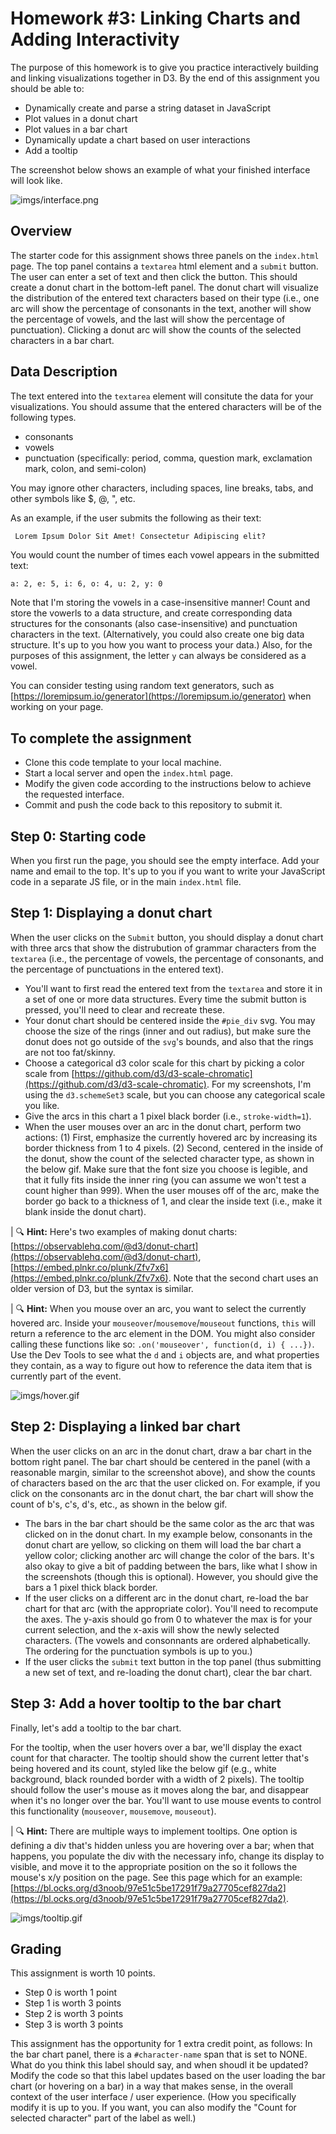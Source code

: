 # Homework #3: Linking Charts and Adding Interactivity

The purpose of this homework is to give you practice interactively building and linking visualizations together in D3. By the end of this assignment you should be able to:

- Dynamically create and parse a string dataset in JavaScript
- Plot values in a donut chart
- Plot values in a bar chart
- Dynamically update a chart based on user interactions
- Add a tooltip

The screenshot below shows an example of what your finished interface will look like.

![imgs/interface.png](imgs/interface.png)

## Overview

The starter code for this assignment shows three panels on the `index.html` page. The top panel contains a `textarea` html element and a `submit` button. The user can enter a set of text and then click the button. This should create a donut chart in the bottom-left panel. The donut chart will visualize the distribution of the entered text characters based on their type (i.e., one arc will show the percentage of consonants in the text, another will show the percentage of vowels, and the last will show the percentage of punctuation). Clicking a donut arc will show the counts of the selected characters in a bar chart.

## Data Description

The text entered into the `textarea` element will consitute the data for your visualizations. You should assume that the entered characters will be of the following types. 
- consonants
- vowels
- punctuation (specifically: period, comma, question mark, exclamation mark, colon, and semi-colon)

You may ignore other characters, including spaces, line breaks, tabs, and other symbols like $, @, ", etc.

As an example, if the user submits the following as their text:

```html
 Lorem Ipsum Dolor Sit Amet! Consectetur Adipiscing elit?
```

You would count the number of times each vowel appears in the submitted text:

```
a: 2, e: 5, i: 6, o: 4, u: 2, y: 0
 ```

Note that I'm storing the vowels in a case-insensitive manner! Count and store the vowerls to a data structure, and create corresponding data structures for the consonants (also case-insensitive) and punctuation characters in the text. (Alternatively, you could also create one big data structure. It's up to you how you want to process your data.) Also, for the purposes of this assignment, the letter `y` can always be considered as a vowel.

You can consider testing using random text generators, such as [https://loremipsum.io/generator](https://loremipsum.io/generator) when working on your page. 

## To complete the assignment

- Clone this code template to your local machine.
- Start a local server and open the `index.html` page.
- Modify the given code according to the instructions below to achieve the requested interface.
- Commit and push the code back to this repository to submit it.

## Step 0: Starting code

When you first run the page, you should see the empty interface. Add your name and email to the top. It's up to you if you want to write your JavaScript code in a separate JS file, or in the main `index.html` file.

## Step 1: Displaying a donut chart

When the user clicks on the `Submit` button, you should display a donut chart with three arcs that show the distrubution of grammar characters from the `textarea` (i.e., the percentage of vowels, the percentage of consonants, and the percentage of punctuations in the entered text).

- You'll want to first read the entered text from the `textarea` and store it in a set of one or more data structures. Every time the submit button is pressed, you'll need to clear and recreate these.
- Your donut chart should be centered inside the `#pie_div` svg. You may choose the size of the rings (inner and out radius), but make sure the donut does not go outside of the `svg`'s bounds, and also that the rings are not too fat/skinny.
- Choose a categorical d3 color scale for this chart by picking a color scale from [https://github.com/d3/d3-scale-chromatic](https://github.com/d3/d3-scale-chromatic). For my screenshots, I'm using the `d3.schemeSet3` scale, but you can choose any categorical scale you like.
- Give the arcs in this chart a 1 pixel black border (i.e., `stroke-width=1`).
- When the user mouses over an arc in the donut chart, perform two actions: (1) First, emphasize the currently hovered arc by increasing its border thickness from 1 to 4 pixels. (2) Second, centered in the inside of the donut, show the count of the selected character type, as shown in the below gif. Make sure that the font size you choose is legible, and that it fully fits inside the inner ring (you can assume we won't test a count higher than 999). When the user mouses off of the arc, make the border go back to a thickness of 1, and clear the inside text (i.e., make it blank inside the donut chart).

| 🔍 **Hint:** Here's two examples of making donut charts: [https://observablehq.com/@d3/donut-chart](https://observablehq.com/@d3/donut-chart), [https://embed.plnkr.co/plunk/Zfv7x6](https://embed.plnkr.co/plunk/Zfv7x6). Note that the second chart uses an older version of D3, but the syntax is similar.

| 🔍 **Hint:** When you mouse over an arc, you want to select the currently hovered arc. Inside your `mouseover`/`mousemove`/`mouseout` functions, `this` will return a reference to the arc element in the DOM. You might also consider calling these functions like so: `.on('mouseover', function(d, i) { ...})`. Use the Dev Tools to see what the `d` and `i` objects are, and what properties they contain, as a way to figure out how to reference the data item that is currently part of the event.

![imgs/hover.gif](imgs/hover.gif)

## Step 2: Displaying a linked bar chart

When the user clicks on an arc in the donut chart, draw a bar chart in the bottom right panel. The bar chart should be centered in the panel (with a reasonable margin, similar to the screenshot above), and show the counts of characters based on the arc that the user clicked on. For example, if you click on the consonants arc in the donut chart, the bar chart will show the count of b's, c's, d's, etc., as shown in the below gif.

- The bars in the bar chart should be the same color as the arc that was clicked on in the donut chart. In my example below, consonants in the donut chart are yellow, so clicking on them will load the bar chart a yellow color; clicking another arc will change the color of the bars. It's also okay to give a bit of padding between the bars, like what I show in the screenshots (though this is optional). However, you should give the bars a 1 pixel thick black border.
- If the user clicks on a different arc in the donut chart, re-load the bar chart for that arc (with the appropriate color). You'll need to recompute the axes. The y-axis should go from 0 to whatever the max is for your current selection, and the x-axis will show the newly selected characters. (The vowels and consonnants are ordered alphabetically. The ordering for the punctuation symbols is up to you.)
- If the user clicks the `submit` text button in the top panel (thus submitting a new set of text, and re-loading the donut chart), clear the bar chart.

## Step 3: Add a hover tooltip to the bar chart

Finally, let's add a tooltip to the bar chart.

For the tooltip, when the user hovers over a bar, we'll display the exact count for that character. The tooltip should show the current letter that's being hovered and its count, styled like the below gif (e.g., white background, black rounded border with a width of 2 pixels). The tooltip should follow the user's mouse as it moves along the bar, and disappear when it's no longer over the bar. You'll want to use mouse events to control this functionality (`mouseover`, `mousemove`, `mouseout`). 

| 🔍 **Hint:** There are multiple ways to implement tooltips. One option is defining a div that's hidden unless you are hovering over a bar; when that happens, you populate the div with the necessary info, change its display to visible, and move it to the appropriate position on the so it follows the mouse's x/y position on the page. See  this page which for an example: [https://bl.ocks.org/d3noob/97e51c5be17291f79a27705cef827da2](https://bl.ocks.org/d3noob/97e51c5be17291f79a27705cef827da2).

![imgs/tooltip.gif](imgs/tooltip.gif)

## Grading

This assignment is worth 10 points.

- Step 0 is worth 1 point
- Step 1 is worth 3 points
- Step 2 is worth 3 points
- Step 3 is worth 3 points

This assignment has the opportunity for 1 extra credit point, as follows: In the bar chart panel, there is a `#character-name` span that is set to NONE. What do you think this label should say, and when shoudl it be updated? Modify the code so that this label updates based on the user loading the bar chart (or hovering on a bar) in a way that makes sense, in the overall context of the user interface / user experience. (How you specifically modify it is up to you. If you want, you can also modify the "Count for selected character" part of the label as well.)
